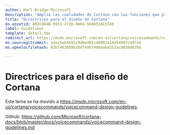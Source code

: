 ```yaml
---
author: Karl-Bridge-Microsoft
Description: "Amplía las cualidades de Cortana con las funciones que proporciona la aplicación, mediante comandos de voz."
title: "Directrices para el diseño de Cortana"
ms.assetid: A92C084B-9913-4718-9A04-569D51ACE55D
label: Guidelines
template: detail.hbs
redirect_url: https://msdn.microsoft.com/en-us/cortana/voicecommands/voicecommand-design-guidelines
ms.sourcegitcommit: a2ec5e64b91c9d0e401c48902a18e5496fc987ab
ms.openlocfilehash: 83bf462659b28df49bf40beabd253acd039d67b6

---
```


# Directrices para el diseño de Cortana

Este tema se ha movido a https://msdn.microsoft.com/en-us/cortana/voicecommands/voicecommand-design-guidelines.

Github: https://github.com/Microsoft/cortana-docs/blob/master/docs/voicecommands/voicecommand-design-guidelines.md



<!--HONumber=Jun16_HO4-->


